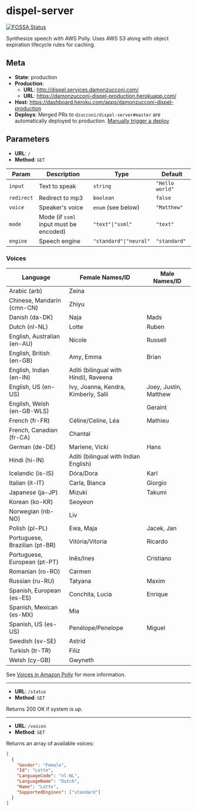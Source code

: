 # dispel-server

[![FOSSA Status](https://app.fossa.io/api/projects/git%2Bgithub.com%2Fdzucconi%2Fdispel-server.svg?type=shield)](https://app.fossa.io/projects/git%2Bgithub.com%2Fdzucconi%2Fdispel-server?ref=badge_shield)

Synthesize speech with AWS Polly. Uses AWS S3 along with object expiration lifecycle rules for caching.

## Meta

- **State**: production
- **Production**:
  - **URL**: http://dispel.services.damonzucconi.com/
  - **URL**: https://damonzucconi-dispel-production.herokuapp.com/
- **Host**: https://dashboard.heroku.com/apps/damonzucconi-dispel-production
- **Deploys**: Merged PRs to `dzucconi/dispel-server#master` are automatically deployed to production. [Manually trigger a deploy](https://dashboard.heroku.com/apps/damonzucconi-dispel-production/deploy/github)

## Parameters

- **URL**: `/`
- **Method**: `GET`

| Param      | Description                            | Type                   | Default         |
| ---------- | -------------------------------------- | ---------------------- | --------------- |
| `input`    | Text to speak                          | `string`               | `"Hello world"` |
| `redirect` | Redirect to mp3                        | `boolean`              | `false`         |
| `voice`    | Speaker's voice                        | `enum` (see below)     | `"Matthew"`     |
| `mode`     | Mode (if `ssml` input must be encoded) | `"text"\|"ssml"`       | `"text"`        |
| `engine`   | Speech engine                          | `"standard"\|"neural"` | `"standard"`    |

### Voices

| Language                      | Female Names/ID                       | Male Names/ID         |
| ----------------------------- | ------------------------------------- | --------------------- |
| Arabic (arb)                  | Zeina                                 |                       |
| Chinese, Mandarin (cmn-CN)    | Zhiyu                                 |                       |
| Danish (da-DK)                | Naja                                  | Mads                  |
| Dutch (nl-NL)                 | Lotte                                 | Ruben                 |
| English, Australian (en-AU)   | Nicole                                | Russell               |
| English, British (en-GB)      | Amy, Emma                             | Brian                 |
| English, Indian (en-IN)       | Aditi (bilingual with Hindi), Raveena |                       |
| English, US (en-US)           | Ivy, Joanna, Kendra, Kimberly, Salli  | Joey, Justin, Matthew |
| English, Welsh (en-GB-WLS)    |                                       | Geraint               |
| French (fr-FR)                | Céline/Celine, Léa                    | Mathieu               |
| French, Canadian (fr-CA)      | Chantal                               |                       |
| German (de-DE)                | Marlene, Vicki                        | Hans                  |
| Hindi (hi-IN)                 | Aditi (bilingual with Indian English) |                       |
| Icelandic (is-IS)             | Dóra/Dora                             | Karl                  |
| Italian (it-IT)               | Carla, Bianca                         | Giorgio               |
| Japanese (ja-JP)              | Mizuki                                | Takumi                |
| Korean (ko-KR)                | Seoyeon                               |                       |
| Norwegian (nb-NO)             | Liv                                   |                       |
| Polish (pl-PL)                | Ewa, Maja                             | Jacek, Jan            |
| Portuguese, Brazilian (pt-BR) | Vitória/Vitoria                       | Ricardo               |
| Portuguese, European (pt-PT)  | Inês/Ines                             | Cristiano             |
| Romanian (ro-RO)              | Carmen                                |                       |
| Russian (ru-RU)               | Tatyana                               | Maxim                 |
| Spanish, European (es-ES)     | Conchita, Lucia                       | Enrique               |
| Spanish, Mexican (es-MX)      | Mia                                   |                       |
| Spanish, US (es-US)           | Penélope/Penelope                     | Miguel                |
| Swedish (sv-SE)               | Astrid                                |                       |
| Turkish (tr-TR)               | Filiz                                 |                       |
| Welsh (cy-GB)                 | Gwyneth                               |                       |

See [Voices in Amazon Polly](https://docs.aws.amazon.com/polly/latest/dg/voicelist.html) for more information.

---

- **URL**: `/status`
- **Method**: `GET`

Returns 200 OK if system is up.

---

- **URL**: `/voices`
- **Method**: `GET`

Returns an array of available voices:

```json
[
  {
    "Gender": "Female",
    "Id": "Lotte",
    "LanguageCode": "nl-NL",
    "LanguageName": "Dutch",
    "Name": "Lotte",
    "SupportedEngines": ["standard"]
  }
]
```
